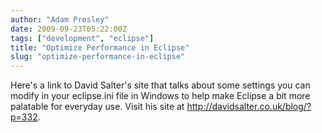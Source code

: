 ```yaml
---
author: "Adam Presley"
date: 2009-09-23T05:22:00Z
tags: ["development", "eclipse"]
title: "Optimize Performance in Eclipse"
slug: "optimize-performance-in-eclipse"
---
```


Here's a link to David Salter's site that talks about some settings you
can modify in your eclipse.ini file in Windows to help make Eclipse a
bit more palatable for everyday use. Visit his site at
<http://davidsalter.co.uk/blog/?p=332>.
